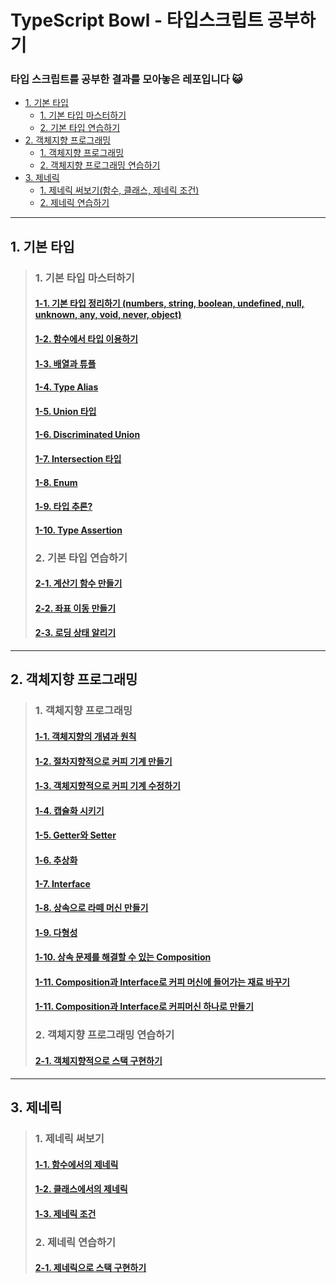 # TypeScript Bowl - 타입스크립트 공부하기
### 타입 스크립트를 공부한 결과를 모아놓은 레포입니다 😺
- <a href='https://github.com/kina94/TypeScript-OOP-Bowl/edit/main/README.md#1-%EA%B8%B0%EB%B3%B8-%ED%83%80%EC%9E%85'>1. 기본 타입</a>
  * [<a href='https://github.com/kina94/TypeScript-OOP-Bowl/edit/main/README.md#1-%EA%B8%B0%EB%B3%B8-%ED%83%80%EC%9E%85-%EB%A7%88%EC%8A%A4%ED%84%B0%ED%95%98%EA%B8%B0'>1. 기본 타입 마스터하기</a>](#1------------)
  * [<a href='https://github.com/kina94/TypeScript-OOP-Bowl/edit/main/README.md#2-%EA%B8%B0%EB%B3%B8-%ED%83%80%EC%9E%85-%EC%97%B0%EC%8A%B5%ED%95%98%EA%B8%B0'>2. 기본 타입 연습하기</a>](#2-----------)
- [<a href='https://github.com/kina94/TypeScript-OOP-Bowl/edit/main/README.md#2-%EA%B0%9D%EC%B2%B4%EC%A7%80%ED%96%A5-%ED%94%84%EB%A1%9C%EA%B7%B8%EB%9E%98%EB%B0%8D'>2. 객체지향 프로그래밍</a>](#2-----------)
  * [<a href='https://github.com/kina94/TypeScript-OOP-Bowl/edit/main/README.md#1-%EA%B0%9D%EC%B2%B4%EC%A7%80%ED%96%A5-%ED%94%84%EB%A1%9C%EA%B7%B8%EB%9E%98%EB%B0%8D'>1. 객체지향 프로그래밍</a>](#1-----------)
  * [<a href='https://github.com/kina94/TypeScript-OOP-Bowl/edit/main/README.md#2-%EA%B0%9D%EC%B2%B4%EC%A7%80%ED%96%A5-%ED%94%84%EB%A1%9C%EA%B7%B8%EB%9E%98%EB%B0%8D-%EC%97%B0%EC%8A%B5%ED%95%98%EA%B8%B0'>2. 객체지향 프로그래밍 연습하기</a>](#2----------------)
- [<a href='https://github.com/kina94/TypeScript-OOP-Bowl/edit/main/README.md#3-%EC%A0%9C%EB%84%A4%EB%A6%AD'>3. 제네릭</a>](#2-----------)
  * [<a href='https://github.com/kina94/TypeScript-OOP-Bowl/edit/main/README.md#3-%EC%A0%9C%EB%84%A4%EB%A6%AD'>1. 제네릭 써보기(함수, 클래스, 제네릭 조건)</a>](#1-----------)
  * [<a href='https://github.com/kina94/TypeScript-OOP-Bowl/edit/main/README.md#3-%EC%A0%9C%EB%84%A4%EB%A6%AD'>2. 제네릭 연습하기</a>](#2----------------)

* * *

## 1. 기본 타입
> ### 1. 기본 타입 마스터하기
> #### <a href='https://github.com/kina94/TypeScript-OOP-Bowl/blob/main/01.%20%EA%B8%B0%EB%B3%B8%20%ED%83%80%EC%9E%85%20%EB%A7%88%EC%8A%A4%ED%84%B0%20%ED%95%98%EA%B8%B0/1-1-basic.ts'>  1-1. 기본 타입 정리하기 (numbers, string, boolean, undefined, null, unknown, any, void, never, object) </a>
> #### <a href="https://github.com/kina94/TypeScript-OOP-Bowl/blob/main/01.%20%EA%B8%B0%EB%B3%B8%20%ED%83%80%EC%9E%85%20%EB%A7%88%EC%8A%A4%ED%84%B0%20%ED%95%98%EA%B8%B0/1-2-function.ts"> 1-2. 함수에서 타입 이용하기</a>
> #### <a href="https://github.com/kina94/TypeScript-OOP-Bowl/blob/main/01.%20%EA%B8%B0%EB%B3%B8%20%ED%83%80%EC%9E%85%20%EB%A7%88%EC%8A%A4%ED%84%B0%20%ED%95%98%EA%B8%B0/1-3-array.ts"> 1-3. 배열과 튜플 </a>
> #### <a href="https://github.com/kina94/TypeScript-OOP-Bowl/blob/main/01.%20%EA%B8%B0%EB%B3%B8%20%ED%83%80%EC%9E%85%20%EB%A7%88%EC%8A%A4%ED%84%B0%20%ED%95%98%EA%B8%B0/1-4-alias.ts">1-4. Type Alias</a>
> #### <a href="https://github.com/kina94/TypeScript-OOP-Bowl/blob/main/01.%20%EA%B8%B0%EB%B3%B8%20%ED%83%80%EC%9E%85%20%EB%A7%88%EC%8A%A4%ED%84%B0%20%ED%95%98%EA%B8%B0/1-5-Union.ts">1-5. Union 타입</a>
> #### <a href="https://github.com/kina94/TypeScript-OOP-Bowl/blob/main/01.%20%EA%B8%B0%EB%B3%B8%20%ED%83%80%EC%9E%85%20%EB%A7%88%EC%8A%A4%ED%84%B0%20%ED%95%98%EA%B8%B0/1-6-discriminated.ts">1-6. Discriminated Union </a>
> #### <a href="https://github.com/kina94/TypeScript-OOP-Bowl/blob/main/01.%20%EA%B8%B0%EB%B3%B8%20%ED%83%80%EC%9E%85%20%EB%A7%88%EC%8A%A4%ED%84%B0%20%ED%95%98%EA%B8%B0/1-7-intersection.ts">1-7. Intersection 타입</a>
> #### <a href="https://github.com/kina94/TypeScript-OOP-Bowl/blob/main/01.%20%EA%B8%B0%EB%B3%B8%20%ED%83%80%EC%9E%85%20%EB%A7%88%EC%8A%A4%ED%84%B0%20%ED%95%98%EA%B8%B0/1-8-enum.ts">1-8. Enum</a>
> #### <a href="https://github.com/kina94/TypeScript-OOP-Bowl/blob/main/01.%20%EA%B8%B0%EB%B3%B8%20%ED%83%80%EC%9E%85%20%EB%A7%88%EC%8A%A4%ED%84%B0%20%ED%95%98%EA%B8%B0/1-9-inference.ts">1-9. 타입 추론?</a>
> #### <a href="https://github.com/kina94/TypeScript-OOP-Bowl/blob/main/01.%20%EA%B8%B0%EB%B3%B8%20%ED%83%80%EC%9E%85%20%EB%A7%88%EC%8A%A4%ED%84%B0%20%ED%95%98%EA%B8%B0/1-10-assertion.ts"> 1-10. Type Assertion</a>
> ### 2. 기본 타입 연습하기
> #### <a href="https://github.com/kina94/TypeScript-OOP-Bowl/blob/main/02.%20%EA%B8%B0%EB%B3%B8%20%ED%83%80%EC%9E%85%20%EC%97%B0%EC%8A%B5%ED%95%98%EA%B8%B0/calculator.ts">  2-1. 계산기 함수 만들기 </a>
> #### <a href="https://github.com/kina94/TypeScript-OOP-Bowl/blob/main/02.%20%EA%B8%B0%EB%B3%B8%20%ED%83%80%EC%9E%85%20%EC%97%B0%EC%8A%B5%ED%95%98%EA%B8%B0/game.ts"> 2-2. 좌표 이동 만들기</a>
> #### <a href="https://github.com/kina94/TypeScript-OOP-Bowl/blob/main/02.%20%EA%B8%B0%EB%B3%B8%20%ED%83%80%EC%9E%85%20%EC%97%B0%EC%8A%B5%ED%95%98%EA%B8%B0/loading.ts"> 2-3. 로딩 상태 알리기 </a>

* * *

## 2. 객체지향 프로그래밍
> ### 1. 객체지향 프로그래밍
> #### <a href='https://github.com/kina94/TypeScript-OOP-Bowl/blob/main/03.%20%EA%B0%9D%EC%B2%B4%EC%A7%80%ED%96%A5%20%ED%94%84%EB%A1%9C%EA%B7%B8%EB%9E%98%EB%B0%8D/3-1-%EA%B0%9D%EC%B2%B4%EC%A7%80%ED%96%A5.md'>  1-1. 객체지향의 개념과 원칙 </a>
> #### <a href="https://github.com/kina94/TypeScript-OOP-Bowl/commit/2657d0a12a606e79c4e2166c9de469077291af16"> 1-2. 절차지향적으로 커피 기계 만들기</a>
> #### <a href="https://github.com/kina94/TypeScript-OOP-Bowl/commit/ce55bb1c097c686302e70dda60b784c796e6d1c1"> 1-3. 객체지향적으로 커피 기계 수정하기 </a>
> #### <a href="https://github.com/kina94/TypeScript-OOP-Bowl/blob/main/01.%20%EA%B8%B0%EB%B3%B8%20%ED%83%80%EC%9E%85%20%EB%A7%88%EC%8A%A4%ED%84%B0%20%ED%95%98%EA%B8%B0/1-4-alias.ts">1-4. 캡슐화 시키기</a>
> #### <a href="https://github.com/kina94/TypeScript-OOP-Bowl/blob/main/03.%20%EA%B0%9D%EC%B2%B4%EC%A7%80%ED%96%A5%20%ED%94%84%EB%A1%9C%EA%B7%B8%EB%9E%98%EB%B0%8D/3-3-Getter%EC%99%80%20Setter.ts">1-5. Getter와 Setter</a>
> #### <a href="https://github.com/kina94/TypeScript-OOP-Bowl/commit/13c4836b600cf79e0b6ae544452e87c21445fef1">1-6. 추상화</a>
> #### <a href="https://github.com/kina94/TypeScript-OOP-Bowl/commit/b4b92dd7c7cfa867e2be587c3a6aa7d7b34d9d17">1-7. Interface</a>
> #### <a href="https://github.com/kina94/TypeScript-OOP-Bowl/commit/de99775783b1e852d259a09587cd9627b994e3ad">1-8. 상속으로 라떼 머신 만들기</a>
> #### <a href="https://github.com/kina94/TypeScript-OOP-Bowl/commit/d0b3424b549f080448a1f4accbbb7b8915fca886">1-9. 다형성</a>
> #### <a href="https://github.com/kina94/TypeScript-OOP-Bowl/commit/57a4b4cd4e65168d7f9ecfcc8f167720138539ef">1-10. 상속 문제를 해결할 수 있는 Composition</a>
> #### <a href="https://github.com/kina94/TypeScript-OOP-Bowl/commit/ac61ba5a2adf1d309ea1805fc14fa636ac0b515e">1-11. Composition과 Interface로 커피 머신에 들어가는 재료 바꾸기 </a>
> #### <a href="https://github.com/kina94/TypeScript-OOP-Bowl/commit/94097602c49a1a3b5905404e0f713a593a29fd5e">1-11. Composition과 Interface로 커피머신 하나로 만들기 </a>
> ### 2. 객체지향 프로그래밍 연습하기
> #### <a href='https://github.com/kina94/TypeScript-OOP-Bowl/blob/main/04.%20%EA%B0%9D%EC%B1%84%EC%A7%80%ED%96%A5%20%EC%97%B0%EC%8A%B5%ED%95%98%EA%B8%B0/4-1-stack.ts'>  2-1. 객체지향적으로 스택 구현하기 </a>


* * *

## 3. 제네릭
> ### 1. 제네릭 써보기
> #### <a href='https://github.com/kina94/TypeScript-OOP-Bowl/blob/main/05.%20%EC%A0%9C%EB%84%A4%EB%A6%AD/5-1-function.ts'>  1-1. 함수에서의 제네릭 </a>
> #### <a href="https://github.com/kina94/TypeScript-OOP-Bowl/blob/main/05.%20%EC%A0%9C%EB%84%A4%EB%A6%AD/5-2-class.ts"> 1-2. 클래스에서의 제네릭</a>
> #### <a href='https://github.com/kina94/TypeScript-OOP-Bowl/blob/main/05.%20%EC%A0%9C%EB%84%A4%EB%A6%AD/5-3-constrains.ts'> 1-3. 제네릭 조건 </a>
> ### 2. 제네릭 연습하기
> #### <a href='https://github.com/kina94/TypeScript-OOP-Bowl/blob/main/06.%20%EC%A0%9C%EB%84%A4%EB%A6%AD%20%EC%97%B0%EC%8A%B5%ED%95%98%EA%B8%B0/6-1-generic_stack.ts'>  2-1. 제네릭으로 스택 구현하기 </a>
